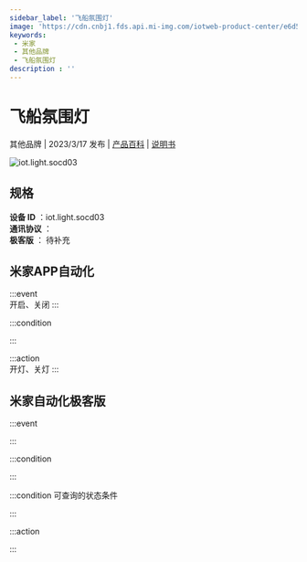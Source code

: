 ```yaml
---
sidebar_label: '飞船氛围灯'
image: 'https://cdn.cnbj1.fds.api.mi-img.com/iotweb-product-center/e6d529cf3b74b63862835067fc293fad_1676880037908.png?GalaxyAccessKeyId=AKVGLQWBOVIRQ3XLEW&Expires=9223372036854775807&Signature=xtf86ygWtd4vk71VvrptKMx3z8Y='
keywords: 
 - 米家
 - 其他品牌
 - 飞船氛围灯
description : ''
---
```

# 飞船氛围灯

其他品牌 | 2023/3/17 发布 | [产品百科](https://home.mi.com/webapp/content/baike/product/index.html?model=iot.light.socd03/) | [说明书](https://home.mi.com/views/introduction.html?model=iot.light.socd03&region=cn)

![iot.light.socd03](https://cdn.cnbj1.fds.api.mi-img.com/iotweb-product-center/e6d529cf3b74b63862835067fc293fad_1676880037908.png?GalaxyAccessKeyId=AKVGLQWBOVIRQ3XLEW&Expires=9223372036854775807&Signature=xtf86ygWtd4vk71VvrptKMx3z8Y=)

## 规格  
> 
**设备 ID** ：iot.light.socd03  
**通讯协议** ：  
**极客版**  ： 待补充 


## 米家APP自动化  

:::event  
开启、关闭
:::

:::condition  

:::

:::action   
开灯、关灯
:::

## 米家自动化极客版  

:::event  

:::

:::condition  

:::

:::condition 可查询的状态条件  

:::

:::action  

:::

        
